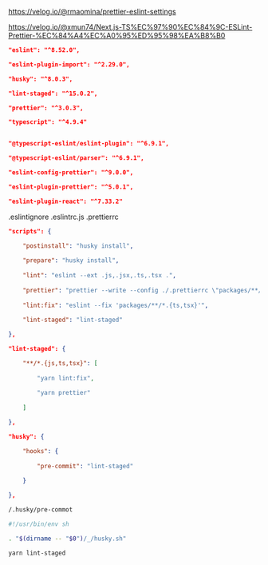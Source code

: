 https://velog.io/@rmaomina/prettier-eslint-settings

https://velog.io/@xmun74/Next.js-TS%EC%97%90%EC%84%9C-ESLint-Prettier-%EC%84%A4%EC%A0%95%ED%95%98%EA%B8%B0



```json
"eslint": "^8.52.0",

"eslint-plugin-import": "^2.29.0",

"husky": "^8.0.3",

"lint-staged": "^15.0.2",

"prettier": "^3.0.3",

"typescript": "^4.9.4"


"@typescript-eslint/eslint-plugin": "^6.9.1",

"@typescript-eslint/parser": "^6.9.1",

"eslint-config-prettier": "^9.0.0",

"eslint-plugin-prettier": "^5.0.1",

"eslint-plugin-react": "^7.33.2"
```


.eslintignore
.eslintrc.js
.prettierrc
```json
"scripts": {

	"postinstall": "husky install",
	
	"prepare": "husky install",
	
	"lint": "eslint --ext .js,.jsx,.ts,.tsx .",
	
	"prettier": "prettier --write --config ./.prettierrc \"packages/**/**/*.{ts,tsx}\"",
	
	"lint:fix": "eslint --fix 'packages/**/*.{ts,tsx}'",
	
	"lint-staged": "lint-staged"

},

"lint-staged": {

	"**/*.{js,ts,tsx}": [
	
		"yarn lint:fix",
		
		"yarn prettier"
	
	]

},

"husky": {

	"hooks": {
	
		"pre-commit": "lint-staged"
	
	}

},
```

```sh
/.husky/pre-commot

#!/usr/bin/env sh

. "$(dirname -- "$0")/_/husky.sh"

yarn lint-staged
```